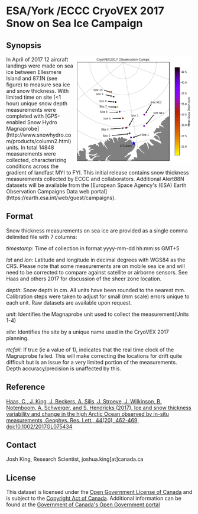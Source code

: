 # ESA/York /ECCC CryoVEX 2017 Snow on Sea Ice Campaign
## Synopsis
<img align="right" width="320" height="290" src="CryoVEX17-OverviewMap.png">
In April of 2017 12 aircraft landings were made on sea ice between Ellesmere Island and 87.1N (see figure) to measure sea ice and snow thickness. With limited time on site (<1 hour) unique snow depth measurements were completed with [GPS-enabled Snow Hydro Magnaprobe](http://www.snowhydro.com/products/column2.html) units. In total 14848 measurements were collected, characterizing conditions across the gradient of landfast MYI to FYI. This initial release contains snow thickness measurements collected by ECCC and collaborators. Additional Alert88N datasets will be available from the [European Space Agency's (ESA) Earth Observation Campaigns Data web portal](https://earth.esa.int/web/guest/campaigns). 

## Format
Snow thickness measurements on sea ice are provided as a single comma delimited file with 7 columns:

*timestamp*: Time of collection in format yyyy-mm-dd hh:mm:ss GMT+5

*lat* and *lon*: Latitude and longitude in decimal degrees with WGS84 as the CRS. Please note that some measurements are on mobile sea ice and will need to be corrected to compare against satellite or airborne sensors. See Haas and others 2017 for discussion of the sheer zone location.

*depth*: Snow depth in cm. All units have been rounded to the nearest mm. Calibration steps were taken to adjust for small (mm scale) errors unique to each unit. Raw datasets are available upon request.

*unit*: Identifies the Magnaprobe unit used to collect the measurement(Units 1-4)

*site*: Identifies the site by a unique name used in the CryoVEX 2017 planning.

*rtcfail*: If true (ie a value of 1), indicates that the real time clock of the Magnaprobe failed. This will make correcting the locations for drift quite difficult but is an issue for a very limited portion of the measurements. Depth accuracy/precision is unaffected by this.

## Reference
[Haas, C., J. King, J. Beckers, A. Silis, J. Stroeve, J. Wilkinson, B. Notenboom, A. Schweiger, and S. Hendricks (2017), Ice and snow thickness variability and change in the high Arctic Ocean observed by in-situ measurements, Geophys. Res. Lett., 44(20), 462-469, doi:10.1002/2017GL075434](http://onlinelibrary.wiley.com/doi/10.1002/2017GL075434/full)


## Contact
Josh King, Research Scientist, joshua.king[at]canada.ca

## License
This dataset is licensed under the [Open Government License of Canada](http://open.canada.ca/en/open-government-licence-canada)
and is subject to the [Copyright Act of Canada](http://laws-lois.justice.gc.ca/eng/acts/C-42/index.html). Additional information can be found at the [Government of Canada's Open Government portal](http://open.canada.ca)

